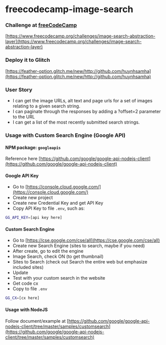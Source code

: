 # freecodecamp-image-search

### Challenge at [freeCodeCamp](https://www.freecodecamp.org)

[https://www.freecodecamp.org/challenges/image-search-abstraction-layer](https://www.freecodecamp.org/challenges/image-search-abstraction-layer)


### Deploy it to Glitch
[https://feather-option.glitch.me/new/http://github.com/huynhsamha](https://feather-option.glitch.me/new/http://github.com/huynhsamha)


### User Story
+ I can get the image URLs, alt text and page urls for a set of images relating to a given search string.
+ I can paginate through the responses by adding a ?offset=2 parameter to the URL
+ I can get a list of the most recently submitted search strings.


### Usage with Custom Search Engine (Google API)
#### NPM package: `googleapis`
Reference here [https://github.com/google/google-api-nodejs-client](https://github.com/google/google-api-nodejs-client)

#### Google API Key
+ Go to [https://console.cloud.google.com/](https://console.cloud.google.com/)
+ Create new project
+ Create new Credential Key and get API Key
+ Copy API Key to file `.env`, such as:
```bash
GG_API_KEY=[api key here]
```

#### Custom Search Engine
+ Go to [https://cse.google.com/cse/all](https://cse.google.com/cse/all)
+ Create new Search Engine (sites to search, maybe if you need)
+ After create, go to edit the engine
+ Image Search, check ON (to get thumbnail)
+ Sites to Search (check out Search the entire web but emphasize included sites)
+ Update
+ Test with your custom search in the website
+ Get code cx
+ Copy to file `.env`
```bash
GG_CX=[cx here]
```

#### Usage with NodeJS
Follow document/example at [https://github.com/google/google-api-nodejs-client/tree/master/samples/customsearch](https://github.com/google/google-api-nodejs-client/tree/master/samples/customsearch)
